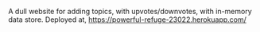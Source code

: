 A dull website for adding topics, with upvotes/downvotes, with in-memory data store.
Deployed at, https://powerful-refuge-23022.herokuapp.com/
